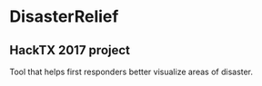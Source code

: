 # DisasterRelief

## HackTX 2017 project

Tool that helps first responders better visualize areas of disaster.
